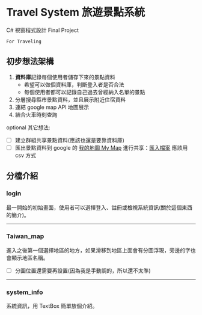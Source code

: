 # Travel System 旅遊景點系統
C# 視窗程式設計 Final Project 
```
For Traveling
```

## 初步想法架構
1. **資料庫**記錄每個使用者儲存下來的景點資料
	- 希望可以做個資料庫，判斷登入者是否合法
	- 每個使用者都可以記錄自己過去曾經納入名單的景點
3. 分層搜尋縣市景點資料，並且展示附近住宿資料
4. 連結 google map API 地圖展示
5. 結合火車時刻查詢

optional 其它想法:
- [ ] 建立群組共享景點資料(應該也還是要靠資料庫)
- [ ] 匯出景點資料到 google 的 [我的地圖 My Map](https://www.google.com/intl/zh-TW/maps/about/mymaps/) 進行共享：[匯入檔案](https://support.google.com/mymaps/answer/3024836?co=GENIE.Platform%3DDesktop&hl=zh-Hant) 應該用 csv 方式

## 分檔介紹
### login
最一開始的初始畫面，使用者可以選擇登入、註冊或檢視系統資訊(關於這個東西的簡介)。
<hr/>

### Taiwan_map
進入之後第一個選擇地區的地方，如果滑移到地區上面會有分圖浮現，旁邊的字也會顯示地區名稱。
- [ ] 分圖位置還需要再設置(因為我是手動調的，所以還不太準) 
<hr/>

### system_info
系統資訊，用 TextBox 簡單放個介紹。
